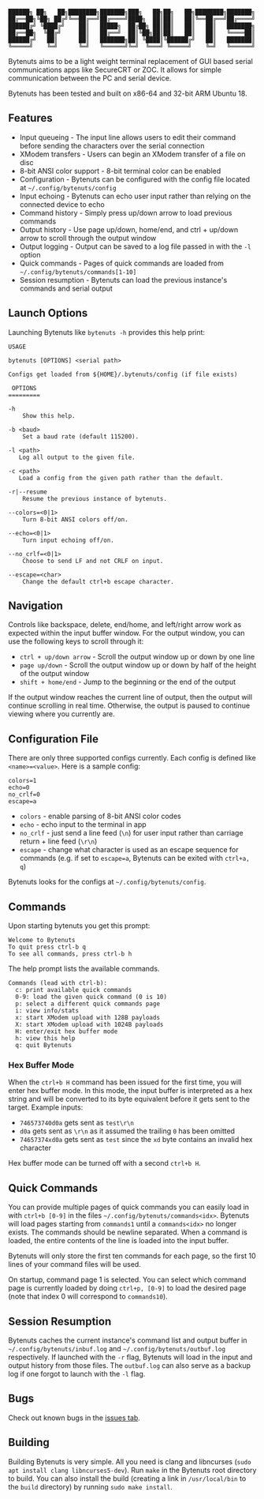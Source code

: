 ```
██████╗ ██╗   ██╗████████╗███████╗███╗   ██╗██╗   ██╗████████╗███████╗
██╔══██╗╚██╗ ██╔╝╚══██╔══╝██╔════╝████╗  ██║██║   ██║╚══██╔══╝██╔════╝
██████╔╝ ╚████╔╝    ██║   █████╗  ██╔██╗ ██║██║   ██║   ██║   ███████╗
██╔══██╗  ╚██╔╝     ██║   ██╔══╝  ██║╚██╗██║██║   ██║   ██║   ╚════██║
██████╔╝   ██║      ██║   ███████╗██║ ╚████║╚██████╔╝   ██║   ███████║
╚═════╝    ╚═╝      ╚═╝   ╚══════╝╚═╝  ╚═══╝ ╚═════╝    ╚═╝   ╚══════╝
```

Bytenuts aims to be a light weight terminal replacement of GUI based serial communications apps like SecureCRT or ZOC. It allows for simple communication between the PC and serial device.

Bytenuts has been tested and built on x86-64 and 32-bit ARM Ubuntu 18.

## Features

- Input queueing - The input line allows users to edit their command before sending the characters over the serial connection
- XModem transfers - Users can begin an XModem transfer of a file on disc
- 8-bit ANSI color support - 8-bit terminal color can be enabled
- Configuration - Bytenuts can be configured with the config file located at `~/.config/bytenuts/config`
- Input echoing - Bytenuts can echo user input rather than relying on the connected device to echo
- Command history - Simply press up/down arrow to load previous commands
- Output history - Use page up/down, home/end, and ctrl + up/down arrow to scroll through the output window
- Output logging - Output can be saved to a log file passed in with the `-l` option
- Quick commands - Pages of quick commands are loaded from `~/.config/bytenuts/commands[1-10]`
- Session resumption - Bytenuts can load the previous instance's commands and serial output

## Launch Options

Launching Bytenuts like `bytenuts -h` provides this help print:

```
USAGE

bytenuts [OPTIONS] <serial path>

Configs get loaded from ${HOME}/.bytenuts/config (if file exists)

 OPTIONS
=========

-h
    Show this help.

-b <baud>
    Set a baud rate (default 115200).

-l <path>
   Log all output to the given file.

-c <path>
   Load a config from the given path rather than the default.

-r|--resume
    Resume the previous instance of bytenuts.

--colors=<0|1>
    Turn 8-bit ANSI colors off/on.

--echo=<0|1>
    Turn input echoing off/on.

--no_crlf=<0|1>
    Choose to send LF and not CRLF on input.

--escape=<char>
    Change the default ctrl+b escape character.
```

## Navigation

Controls like backspace, delete, end/home, and left/right arrow work as expected within the input buffer window. For the output window, you can use the following keys to scroll through it:

- `ctrl + up/down arrow` - Scroll the output window up or down by one line
- `page up/down` - Scroll the output window up or down by half of the height of the output window
- `shift + home/end` - Jump to the beginning or the end of the output

If the output window reaches the current line of output, then the output will continue scrolling in real time. Otherwise, the output is paused to continue viewing where you currently are.

## Configuration File

There are only three supported configs currently. Each config is defined like `<name>=<value>`. Here is a sample config:

```
colors=1
echo=0
no_crlf=0
escape=a
```

- `colors` - enable parsing of 8-bit ANSI color codes
- `echo` - echo input to the terminal in app
- `no_crlf` - just send a line feed (`\n`) for user input rather than carriage return + line feed (`\r\n`)
- `escape` - change what character is used as an escape sequence for commands (e.g. if set to `escape=a`, Bytenuts can be exited with `ctrl+a, q`)

Bytenuts looks for the configs at `~/.config/bytenuts/config`.

## Commands

Upon starting bytenuts you get this prompt:

```
Welcome to Bytenuts
To quit press ctrl-b q
To see all commands, press ctrl-b h
```

The help prompt lists the available commands.

```
Commands (lead with ctrl-b):
  c: print available quick commands
  0-9: load the given quick command (0 is 10)
  p: select a different quick commands page
  i: view info/stats
  x: start XModem upload with 128B payloads
  X: start XModem upload with 1024B payloads
  H: enter/exit hex buffer mode
  h: view this help
  q: quit Bytenuts
```

### Hex Buffer Mode
When the `ctrl+b H` command has been issued for the first time, you will enter hex buffer mode. In this mode, the input buffer is interpreted as a hex string and will be converted to its byte equivalent before it gets sent to the target. Example inputs:

- `746573740d0a` gets sent as `test\r\n`
- `d0a` gets sent as `\r\n` as it assumed the trailing `0` has been omitted
- `74657374xd0a` gets sent as `test` since the `xd` byte contains an invalid hex character

Hex buffer mode can be turned off with a second `ctrl+b H`.

## Quick Commands

You can provide multiple pages of quick commands you can easily load in with `ctrl+b [0-9]` in the files `~/.config/bytenuts/commands<idx>`. Bytenuts will load pages starting from `commands1` until a `commands<idx>` no longer exists. The commands should be newline separated. When a command is loaded, the entire contents of the line is loaded into the input buffer.

Bytenuts will only store the first ten commands for each page, so the first 10 lines of your command files will be used.

On startup, command page 1 is selected. You can select which command page is currently loaded by doing `ctrl+p, [0-9]` to load the desired page (note that index 0 will correspond to `commands10`).

## Session Resumption

Bytenuts caches the current instance's command list and output buffer in `~/.config/bytenuts/inbuf.log` and `~/.config/bytenuts/outbuf.log` respectively. If launched with the `-r` flag, Bytenuts will load in the input and output history from those files. The `outbuf.log` can also serve as a backup log if one forgot to launch with the `-l` flag.

## Bugs

Check out known bugs in the [issues tab](https://github.com/cookthebook/bytenuts/issues?q=is%3Aissue+is%3Aopen+label%3Abug).

## Building

Building Bytenuts is very simple. All you need is clang and libncurses (`sudo apt install clang libncurses5-dev`). Run `make` in the Bytenuts root directory to build. You can also install the build (creating a link in `/usr/local/bin` to the `build` directory) by running `sudo make install`.
